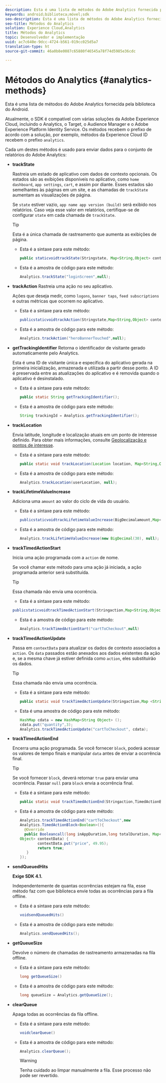 ```yaml
---
description: Esta é uma lista de métodos do Adobe Analytics fornecida pela biblioteca do Android.
keywords: android;biblioteca;móvel;sdk
seo-description: Esta é uma lista de métodos do Adobe Analytics fornecida pela biblioteca do Android.
seo-title: Métodos do Analytics
solution: Experience Cloud,Analytics
title: Métodos do Analytics
topic: Desenvolvedor e implementação
uuid: ac7c640e-9dcc-4724-b561-019cc025d5a7
translation-type: ht
source-git-commit: 46a0b8e0087c65880f46545a78f74d5985e36cdc

---
```



# Métodos do Analytics {#analytics-methods}

Esta é uma lista de métodos do Adobe Analytics fornecida pela biblioteca do Android.

Atualmente, o SDK é compatível com várias soluções da Adobe Experience Cloud, incluindo o Analytics, o Target, o Audience Manager e o Adobe Experience Platform Identity Service. Os métodos recebem o prefixo de acordo com a solução, por exemplo, métodos da Experience Cloud ID recebem o prefixo `analytics`.

Cada um destes métodos é usado para enviar dados para o conjunto de relatórios do Adobe Analytics:

* **trackState**

   Rastreia um estado de aplicativo com dados de contexto opcionais. Os estados são as exibições disponíveis no aplicativo, como `home dashboard`, `app settings`, `cart`, e assim por diante. Esses estados são semelhantes às páginas em um site, e as chamadas de `trackState` aumentam as visualizações de página.

   Se `state` estiver vazio, `app name app version (build)` será exibido nos relatórios. Caso veja esse valor em relatórios, certifique-se de configurar `state` em cada chamada de `trackState`.

   >[!TIP]
   >
   >Esta é a única chamada de rastreamento que aumenta as exibições de página.

   * Esta é a sintaxe para este método:

      ```java
      public staticvoidtrackState(Stringstate, Map<String,Object> contextData);
      ```

   * Esta é a amostra de código para este método:

      ```java
      Analytics.trackState("loginScreen",null);
      ```

* **trackAction**
Rastreia uma ação no seu aplicativo.

   Ações que deseja medir, como `logons`, `banner taps`, `feed subscriptions` e outras métricas que ocorrem no aplicativo.

   * Esta é a sintaxe para este método:

      ```java
      publicstaticvoidtrackAction(Stringstate,Map<String,Object> contextData);
      ```

   * Esta é a amostra de código para este método:

      ```java
      Analytics.trackAction("heroBannerTouched",null);
      ```

* **getTrackingIdentifier**
Retorna o identificador de visitante gerado automaticamente pelo Analytics.

   Esta é uma ID de visitante única e específica do aplicativo gerada na primeira inicialização, armazenada e utilizada a partir desse ponto. A ID é preservada entre as atualizações do aplicativo e é removida quando o aplicativo é desinstalado.

   * Esta é a sintaxe para este método:

      ```java
      public static String getTrackingIdentifier(); 
      ```

   * Esta é a amostra de código para este método:

      ```java
      String trackingId = Analytics.getTrackingIdentifier(); 
      ```

* **trackLocation**

   Envia latitude, longitude e localização atuais em um ponto de interesse definido. Para obter mais informações, consulte [Geolocalização e pontos de interesse](/help/android/location/geo-poi.md).

   * Esta é a sintaxe para este método:

      ```java
      public static void trackLocation(Location location, Map<String,Object> contextData); 
      ```

   * Esta é a amostra de código para este método:

      ```java
      Analytics.trackLocation(userLocation, null);
      ```

* **trackLifetime&#x200B;ValueIncrease**

   Adiciona uma `amount` ao valor do ciclo de vida do usuário.

   * Esta é a sintaxe para este método:

      ```java
      publicstaticvoidtrackLifetimeValueIncrease(BigDecimalamount,Map<String,Object>contextData);
      ```

   * Esta é a amostra de código para este método:

      ```java
      Analytics.trackLifetimeValueIncrease(new BigDecimal(30), null);
      ```

* **trackTimed&#x200B;ActionStart**

   Inicia uma ação programada com a `action` de nome.

   Se você chamar este método para uma ação já iniciada, a ação programada anterior será substituída.

   >[!TIP]
   >
   >Essa chamada não envia uma ocorrência.

   * Esta é a sintaxe para este método:

   ```java
   publicstaticvoidtrackTimedActionStart(Stringaction,Map<String,Object>contextData);
   ```

   * Esta é a amostra de código para este método:

      ```java
      Analytics.trackTimedActionStart("cartToCheckout",null)
      ```


* **trackTimed&#x200B;ActionUpdate**

   Passa em `contextData` para atualizar os dados de contexto associados a `action`. Os `data` passados estão anexados aos dados existentes da ação e, se a mesma chave já estiver definida como `action`, eles substituirão os dados.

   >[!TIP]
   >
   >Essa chamada não envia uma ocorrência.

   * Esta é a sintaxe para este método:

      ```java
      public static void trackTimedActionUpdate(Stringaction,Map <String,Object> contextData); 
      ```

   * Esta é uma amostra de código para este método:

      ```java
      HashMap cdata = new HashMap<String Object> (); 
      cdata.put("quantity",3); 
      Analytics.trackTimedActionUpdate("cartToCheckout", cdata);
      ```

* **trackTimed&#x200B;ActionEnd**

   Encerra uma ação programada. Se você fornecer `block`, poderá acessar os valores de tempo finais e manipular `data` antes de enviar a ocorrência final.

   >[!TIP]
   >
   >Se você fornecer `block`, deverá retornar `true` para enviar uma ocorrência. Passar `null` para `block` envia a ocorrência final.

   * Esta é a sintaxe para este método:

      ```java
      public static void trackTimedActionEnd(Stringaction,TimedActionBlock<Boolean> logic); 
      ```

   * Esta é a amostra de código para este método:

      ```java
      Analytics.trackTimedActionEnd("cartToCheckout",new
      Analytics.TimedActionBlock<Boolean>(){
        @Override
        public Booleancall(long inAppDuration,long totalDuration, Map<String,
      Object> contextData) {
              contextData.put("price", 49.95);
              return true;
         }
      });
      ```

* **sendQueuedHits**

   **Exige SDK 4.1.**

   Independentemente de quantas ocorrências estejam na fila, esse método faz com que biblioteca envie todas as ocorrências para a fila offline.

   * Esta é a sintaxe para este método:

      ```java
      voidsendQueuedHits()
      ```

   * Esta é a amostra de código para este método:

      ```java
      Analytics.sendQueuedHits();
      ```

* **getQueueSize**

   Devolve o número de chamadas de rastreamento armazenadas na fila offline.

   * Esta é a sintaxe para este método:

      ```java
      long getQueueSize()
      ```

   * Esta é a amostra de código para este método:

      ```java
      long queueSize = Analytics.getQueueSize(); 
      ```

* **clearQueue**

   Apaga todas as ocorrências da fila offline.

   * Esta é a sintaxe para este método:

      ```java
      voidclearQueue()
      ```

   * Esta é a amostra de código para este método:

      ```java
      Analytics.clearQueue();
      ```

      >[!WARNING]
      >
      > Tenha cuidado ao limpar manualmente a fila. Esse processo não pode ser revertido.